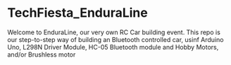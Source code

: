 # TechFiesta_EnduraLine
Welcome to EnduraLine, our very own RC Car building event. This repo is our step-to-step way of building an Bluetooth controlled car, usinf Arduino Uno, L298N Driver Module, HC-05 Bluetooth module and Hobby Motors, and/or Brushless motor
